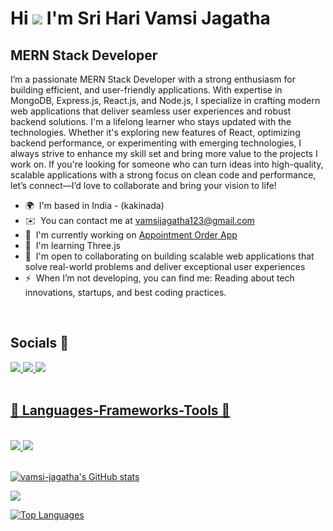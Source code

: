 Hi ![](https://user-images.githubusercontent.com/18350557/176309783-0785949b-9127-417c-8b55-ab5a4333674e.gif) I'm Sri Hari Vamsi Jagatha
==============================================================================================================================================

MERN Stack Developer
--------------------

I’m a passionate MERN Stack Developer with a strong enthusiasm for building efficient, and user-friendly applications. With expertise in MongoDB, Express.js, React.js, and Node.js, I specialize in crafting modern web applications that deliver seamless user experiences and robust backend solutions. I'm a lifelong learner who stays updated with the technologies. Whether it's exploring new features of React, optimizing backend performance, or experimenting with emerging technologies, I always strive to enhance my skill set and bring more value to the projects I work on. If you're looking for someone who can turn ideas into high-quality, scalable applications with a strong focus on clean code and performance, let’s connect—I’d love to collaborate and bring your vision to life!

*   🌍  I'm based in India - (kakinada)
*   ✉️  You can contact me at [vamsijagatha123@gmail.com](mailto:vamsijagatha123@gmail.com)
*   🚀  I'm currently working on [Appointment Order App](http://d&d-netlify.com)
*   🧠  I'm learning Three.js
*   🤝  I'm open to collaborating on building scalable web applications that solve real-world problems and deliver exceptional user experiences
*   ⚡  When I’m not developing, you can find me: Reading about tech innovations, startups, and best coding practices.

<br/>


<div align="left"> 
  <h2>Socials  🔗 </h2>
  <a href="mailto:vamsijagatha123@gmail.com">
    <img src="https://img.shields.io/badge/Gmail-333333?style=for-the-badge&logo=gmail&logoColor=red" />
  </a>
  <a href="[https://linkedin.com/in/](https://www.linkedin.com/in/vamsijagatha/)" target="_blank">
    <img src="https://img.shields.io/badge/LinkedIn-0077B5?style=for-the-badge&logo=linkedin&logoColor=white" target="_blank" />
  </a>
  <a href="https://x.com/srivamsijagatha" target="_blank">
     <img src="https://img.shields.io/badge/X-000000?style=for-the-badge&logo=x&logoColor=white" target="_blank" /> 
</div>

<br/>

<p align="left">
<h2 align="left">🔱 Languages-Frameworks-Tools 🔱</h2>
<br/>
<div align="left">
    <img src="https://skillicons.dev/icons?i=html,css,react,bootstrap,vscode,github,figma,git" />
    <img src="https://skillicons.dev/icons?i=nodejs,python,javascript,express,mongodb" /><br>
</div>

<br/>
</p>
      


<a href="http://www.github.com/vamsi-jagatha"><img src="https://github-readme-stats.vercel.app/api?username=vamsi-jagatha&show_icons=true&hide=&count_private=true&title_color=f97316&text_color=ffffff&icon_color=84cc16&bg_color=171717&hide_border=true&show_icons=true" alt="vamsi-jagatha's GitHub stats" /></a>

<a href="http://www.github.com/vamsi-jagatha"><img src="https://github-readme-streak-stats.herokuapp.com/?user=vamsi-jagatha&stroke=ffffff&background=171717&ring=f97316&fire=f97316&currStreakNum=ffffff&currStreakLabel=f97316&sideNums=ffffff&sideLabels=ffffff&dates=ffffff&hide_border=true" /></a>

<a href="https://github.com/vamsi-jagatha" align="left"><img src="https://github-readme-stats.vercel.app/api/top-langs/?username=vamsi-jagatha&langs_count=10&title_color=f97316&text_color=ffffff&icon_color=84cc16&bg_color=171717&hide_border=true&locale=en&custom_title=Top%20%Languages" alt="Top Languages" />
</a>

 


 
